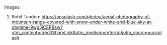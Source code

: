 Images:
1. Rohit Tandon: https://unsplash.com/photos/aerial-photography-of-mountain-range-covered-with-snow-under-white-and-blue-sky-at-daytime-9wg5jCEPBsw?utm_content=creditShareLink&utm_medium=referral&utm_source=unsplash